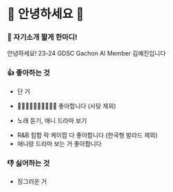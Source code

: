 # 👋 안녕하세요 👋

### 💬 자기소개 짧게 한마디!
안녕하세요! 23-24 GDSC Gachon AI Member 김예진입니다

### 👍 좋아하는 것
* 단 거
 - 🥯🥞🍰🍩🍪🍡🍦🍮🍫🧁 좋아합니다 (사탕 제외)
* 노래 듣기, 애니 드라마 보기
 - R&B 힙합 락 케이팝 다 좋아합니다 (한국형 발라드 제외)
 - 애니랑 드라마 보는 거 좋아합니다
 
### 👎 싫어하는 것
* 징그러운 거
